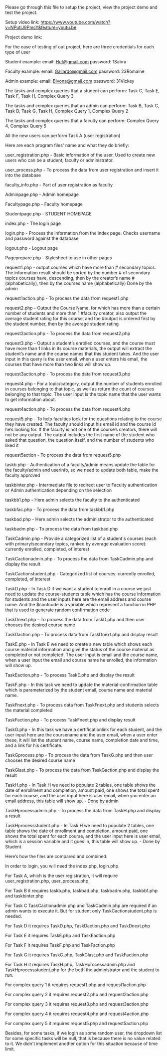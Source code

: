 Please go through this file to setup the project, view the project demo and test the project.

Setup video link: https://www.youtube.com/watch?v=NPutlJ9PmcY&feature=youtu.be

Project demo link: 

For the ease of testing of out project, here are three credentials for each type of user

Student example:
email: Huf@gmail.com
password: 1Sabra

Faculty example:
email: Gallardo@gmail.com
password: 23Romaine

Admin example:
email: Bivona@gmail.com
password: 31Vickey


The tasks and complex queries that a student can perform:
Task C, Task E, Task F, Task H, Complex Query 3

The tasks and complex queries that an admin can perform:
Task B, Task C, Task D, Task G, Task H, Complex Query 1, Complex Query 2

The tasks and complex queries that a faculty can perform:
Complex Query 4, Complex Query 5

All the new users can perform Task A (user registration)


Here are each program files' name and what they do briefly:

user_registration.php - Basic information of the user. Used to create new users who can be a student, faculty or administrator. 

user_process.php - To process the data from user registration and insert it into the database

faculty_info.php - Part of user registration as faculty

Adminpage.php - Admin homepage

Facultypage.php - Faculty homepage

Studentpage.php - STUDENT HOMEPAGE

index.php - The login page

login.php - Process the information from the index page. Checks username and password against the database

logout.php - Logout page

Pageprepare.php - Stylesheet to use in other pages

request1.php - output courses which have more than # secondary topics.
 The information result should be sorted by the number # of secondary topics courses have, descending, then by the creator’s name #(alphabetically), then by the courses name (alphabetically)
Done by the admin

request1action.php - To process the data from request1.php

request2.php - Output the Course Name, for which has more than a certain number of students and more than 1 #faculty creator, also output the average student rating for this course, and the #output is ordered first by the student number, then by the average student rating

request2action.php - To process the data from request2.php

request3.php - Output a student’s enrolled courses, and the course must have more than 1 links in its course materials, 
the output will extract the student’s name and the course names that this student takes. And the user input in this query is the 
user email. when a user enters his email, the courses that have more than two links will show up.

request3action.php - To process the data from request3.php

request4.php - For a topic/category, output the number of students enrolled in courses belonging to that topic, as well as return the count of courses belonging to that topic. 
 The user input is the topic name that the user wants to get information about.

request4action.php - To process the data from request4.php

request5.php - To help faculties look for the questions relating to the course they have created. 
The faculty should input his email id and the course id he’s looking for. If the faculty is not one of the course’s creators, there will not be any output. The output includes the first name of the student who asked that question, the question itself, and the number of students who liked it 

request5action - To process the data from request5.php

taskb.php - Authentication of a faculty/admin means update the table for the faculty/admin and userinfo, so we need to update both table, make the faculty approved

taskbinter.php - Intermediate file to redirect user to Faculty authentication or Admin authentication depending on the selection

taskbb1.php - Here admin selects the faculty to the authenticated

taskbfac.php - To process the data from taskbb1.php

taskbad.php - Here admin selects the administrator to the authenticated

taskbadm.php - To process the data from taskbad.php

TaskCadmin.php - Provide a categorized list of a student's courses (each with primary/secondary topics, ranked by average evaluation score): currently enrolled, completed, of interest

TaskCactionadmin.php - To process the data from TaskCadmin.php and display the result

TaskCactionstudent.php - Categorized list of courses: currently enrolled, completed, of interest 

TaskD.php - In Task D if we want a student to enroll in a course we just need to update the course-students table which has the course information for students and the user inputs here are the email address and course name. And the $confcode is a variable which represent a function in PHP that is used to generate random confirmation code

TaskDnext.php - To process the data from TaskD.php and then user chooses the desired course name

TaskDaction.php - To process data from TaskDnext.php and display result

TaskE.php - In Task E we need to create a new table which shows each course material information and give the status of the course material as completed or not completed. The user input is email and the course name, when a user input the email and course name he enrolled, the information will show up.

TaskEaction.php - To process TaskE.php and display the result 

TaskF.php - In this task we need to update the material-confirmation table which is parameterized by the student email, course name and material name.

TaskFnext.php - To process data from TaskFnext.php and students selects the material completed 

TaskFaction.php -  To process TaskFnext.php and display result 

TaskG.php - In this task we have a certificationlink for each student, and the user input here are the coursename and the user email, when a user enter these, it will list the student name, course name, completion date and time, and a link for his certificate.

TaskGprocess.php - To process the data from TaskG.php and then user chooses the desired course name 

TaskGlast.php - To process the data from TaskGaction.php and display the result

TaskH.php - In Task H we need to populate 2 tables, one table shows the date of enrollment and completion, amount paid, one shows the total spent for each course, and the user input here is user email, when you enter an email address, this table will show up. - Done by admin

TaskHprocessadmin.php - To process the data from TaskH.php and display a result

TaskHprocessstudent.php - In Task H we need to populate 2 tables, one table shows the date of enrollment and completion, amount paid, one shows the total spent for each course, and the user input here is user email, which is a session variable and it goes in, this table will show up. - Done by Student


Here’s how the files are compared and combined:

In order to login, you will need the index.php, login.php.

For Task A, which is the user registration, it will require user_registration.php, user_process.php.

For Task B it requires taskb.php, taskbad.php, taskbadm.php, taskbb1.php and taskbinter.php

For Task C TaskCactionadmin.php and TaskCadmin.php are required if an admin wants to execute it. But for student only TaskCactionstudent.php is needed.

For Task D it requires TaskD.php, TaskDaction.php and TaskDnext.php

For Task E it requires TaskE.php and TaskEaction.php

For Task F it requires TaskF.php and TaskFaction.php

For Task G it requires TaskG.php, TaskGlast.php and TaskFaction.php

For Task H it requires TaskH.php, TaskHprocessadmin.php and TaskHprocessstudent.php for the both the administrator and the student to run.

For complex query 1 it requires request1.php and request1action.php

For complex query 2 it requires request2.php and request2action.php

For complex query 3 it requires request3.php and request3action.php

For complex query 4 it requires request4.php and request4action.php

For complex query 5 it requires request5.php and request5action.php


Besides, for some tasks, if we login as some random user, the dropdown list for some specific tasks will be null, that is because there is no value related to it. We didn't implement another option for this situation because of time limit.
